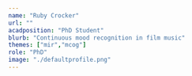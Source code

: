 ```yaml
---
name: "Ruby Crocker"
url: ""
acadposition: "PhD Student"
blurb: "Continuous mood recognition in film music"
themes: ["mir","mcog"]
role: "PhD"
image: "./defaultprofile.png"
---
```

